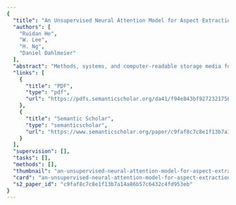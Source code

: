 ```yaml
---
{
  "title": "An Unsupervised Neural Attention Model for Aspect Extraction",
  "authors": [
    "Ruidan He",
    "W. Lee",
    "H. Ng",
    "Daniel Dahlmeier"
  ],
  "abstract": "Methods, systems, and computer-readable storage media for receiving a vocabulary, the vocabulary including text data that is provided as at least a portion of raw data, the raw data being provided in a computer-readable file, associating each word in the vocabulary with a feature vector, providing a sentence embedding for each sentence of the vocabulary based on a plurality of feature vectors to provide a plurality of sentence embeddings, providing a reconstructed sentence embedding for each sentence embedding based on a weighted parameter matrix to provide a plurality of reconstructed sentence embeddings, and training the unsupervised neural attention model based on the sentence embeddings and the reconstructed sentence embeddings to provide a trained neural attention model, the trained neural attention model being used to automatically determine aspects from the vocabulary.",
  "links": [
    {
      "title": "PDF",
      "type": "pdf",
      "url": "https://pdfs.semanticscholar.org/da41/f94e843bf9272321756aa47c3329287321f5.pdf"
    },
    {
      "title": "Semantic Scholar",
      "type": "semanticscholar",
      "url": "https://www.semanticscholar.org/paper/c9faf8c7c8e1f13b7a14a86b57c6432c4fd953eb"
    }
  ],
  "supervision": [],
  "tasks": [],
  "methods": [],
  "thumbnail": "an-unsupervised-neural-attention-model-for-aspect-extraction-thumb.jpg",
  "card": "an-unsupervised-neural-attention-model-for-aspect-extraction-card.jpg",
  "s2_paper_id": "c9faf8c7c8e1f13b7a14a86b57c6432c4fd953eb"
}
---
```


